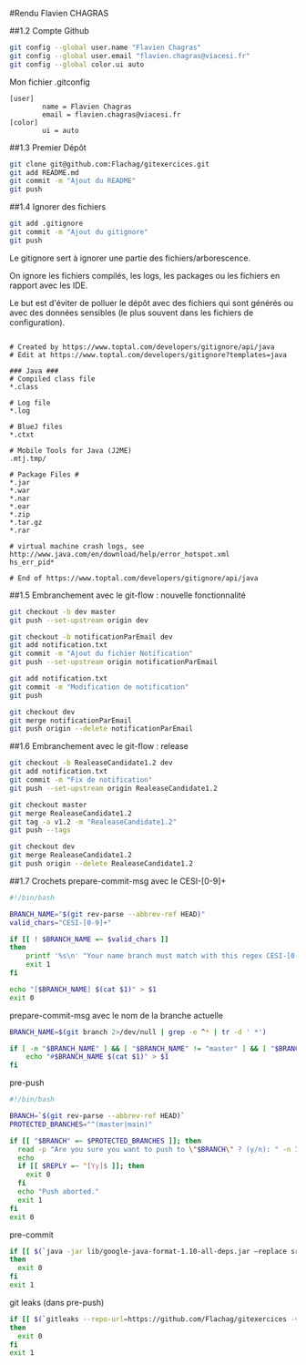 #Rendu Flavien CHAGRAS

##1.2 Compte Github
```bash
git config --global user.name "Flavien Chagras"
git config --global user.email "flavien.chagras@viacesi.fr"
git config --global color.ui auto
```
Mon fichier .gitconfig
```
[user]
        name = Flavien Chagras
        email = flavien.chagras@viacesi.fr
[color]
        ui = auto
```

##1.3 Premier Dépôt
```bash
git clone git@github.com:Flachag/gitexercices.git
git add README.md
git commit -m "Ajout du README"
git push
```

##1.4 Ignorer des fichiers
```bash
git add .gitignore
git commit -m "Ajout du gitignore"
git push
```

Le gitignore sert à ignorer une partie des fichiers/arborescence.

On ignore les fichiers compilés, les logs, les packages ou les fichiers en rapport avec les IDE.

Le but est d'éviter de polluer le dépôt avec des fichiers qui sont générés ou avec des données sensibles (le plus souvent dans les fichiers de configuration).
```gitignore

# Created by https://www.toptal.com/developers/gitignore/api/java
# Edit at https://www.toptal.com/developers/gitignore?templates=java

### Java ###
# Compiled class file
*.class

# Log file
*.log

# BlueJ files
*.ctxt

# Mobile Tools for Java (J2ME)
.mtj.tmp/

# Package Files #
*.jar
*.war
*.nar
*.ear
*.zip
*.tar.gz
*.rar

# virtual machine crash logs, see http://www.java.com/en/download/help/error_hotspot.xml
hs_err_pid*

# End of https://www.toptal.com/developers/gitignore/api/java
```

##1.5 Embranchement avec le git-flow : nouvelle fonctionnalité
```bash
git checkout -b dev master
git push --set-upstream origin dev

git checkout -b notificationParEmail dev
git add notification.txt
git commit -m "Ajout du fichier Notification"
git push --set-upstream origin notificationParEmail

git add notification.txt
git commit -m "Modification de notification"
git push

git checkout dev
git merge notificationParEmail
git push origin --delete notificationParEmail
```

##1.6 Embranchement avec le git-flow : release
```bash
git checkout -b RealeaseCandidate1.2 dev
git add notification.txt
git commit -m "Fix de notification"
git push --set-upstream origin RealeaseCandidate1.2

git checkout master
git merge RealeaseCandidate1.2
git tag -a v1.2 -m "RealeaseCandidate1.2"
git push --tags

git checkout dev
git merge RealeaseCandidate1.2
git push origin --delete RealeaseCandidate1.2
```

##1.7 Crochets
prepare-commit-msg avec le CESI-[0-9]+
```bash
#!/bin/bash

BRANCH_NAME="$(git rev-parse --abbrev-ref HEAD)"
valid_chars="CESI-[0-9]+"

if [[ ! $BRANCH_NAME =~ $valid_chars ]]
then
    printf '%s\n' "Your name branch must match with this regex CESI-[0-9]+"
    exit 1
fi

echo "[$BRANCH_NAME] $(cat $1)" > $1
exit 0
```

prepare-commit-msg avec le nom de la branche actuelle
```bash
BRANCH_NAME=$(git branch 2>/dev/null | grep -e ^* | tr -d ' *')

if [ -n "$BRANCH_NAME" ] && [ "$BRANCH_NAME" != "master" ] && [ "$BRANCH_NAME" != "(nobranch)" ]; then
    echo "#$BRANCH_NAME $(cat $1)" > $1
fi
```

pre-push
```bash
#!/bin/bash

BRANCH=`$(git rev-parse --abbrev-ref HEAD)`
PROTECTED_BRANCHES="^(master|main)"

if [[ "$BRANCH" =~ $PROTECTED_BRANCHES ]]; then
  read -p "Are you sure you want to push to \"$BRANCH\" ? (y/n): " -n 1 -r < /dev/tty
  echo
  if [[ $REPLY =~ ^[Yy]$ ]]; then
    exit 0
  fi
  echo "Push aborted."
  exit 1
fi
exit 0
```

pre-commit
```bash
if [[ $(`java -jar lib/google-java-format-1.10-all-deps.jar –replace src/*.java`) && $(`java -jar lib/spotbugs-4.3.0/lib/spotbugs.jar -textui src/*.class`) ]]
then
  exit 0
fi
exit 1
```

git leaks (dans pre-push)
```bash
if [[ $(`gitleaks --repo-url=https://github.com/Flachag/gitexercices -v`) ]]
then
  exit 0
fi
exit 1
```
